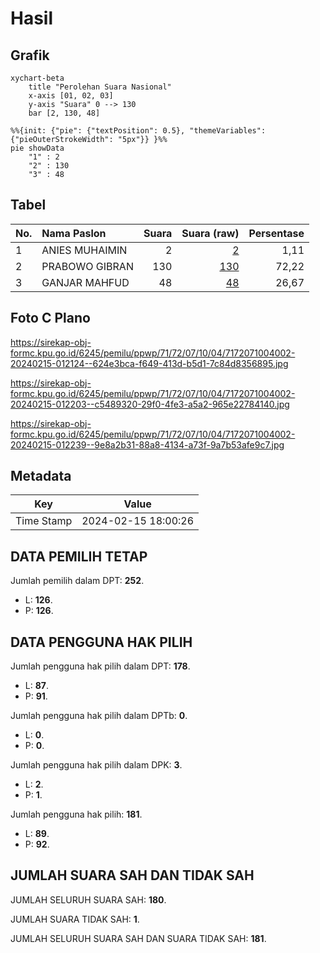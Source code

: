 # Hasil

## Grafik

```mermaid
xychart-beta
    title "Perolehan Suara Nasional"
    x-axis [01, 02, 03]
    y-axis "Suara" 0 --> 130
    bar [2, 130, 48]
```

```mermaid
%%{init: {"pie": {"textPosition": 0.5}, "themeVariables": {"pieOuterStrokeWidth": "5px"}} }%%
pie showData
    "1" : 2
    "2" : 130
    "3" : 48
```

## Tabel

| No. | Nama Paslon    | Suara | Suara (raw) | Persentase |
|:--- |:-------------- | -----:| -----------:| ----------:|
| 1   | ANIES MUHAIMIN | 2     | [2][p-1]    | 1,11       |
| 2   | PRABOWO GIBRAN | 130   | [130][p-2]  | 72,22      |
| 3   | GANJAR MAHFUD  | 48    | [48][p-3]   | 26,67      |


[p-1]: https://github.com/gigit-pemilu/pemilu-2024/blob/main/pilpres/hitung-suara/sub/71-sulawesi-utara/sub/72-kota-bitung/sub/07-maesa/sub/1004-bitung-tengah/sub/002-tps/sub/paslon-1.txt
[p-2]: https://github.com/gigit-pemilu/pemilu-2024/blob/main/pilpres/hitung-suara/sub/71-sulawesi-utara/sub/72-kota-bitung/sub/07-maesa/sub/1004-bitung-tengah/sub/002-tps/sub/paslon-2.txt
[p-3]: https://github.com/gigit-pemilu/pemilu-2024/blob/main/pilpres/hitung-suara/sub/71-sulawesi-utara/sub/72-kota-bitung/sub/07-maesa/sub/1004-bitung-tengah/sub/002-tps/sub/paslon-3.txt

## Foto C Plano

https://sirekap-obj-formc.kpu.go.id/6245/pemilu/ppwp/71/72/07/10/04/7172071004002-20240215-012124--624e3bca-f649-413d-b5d1-7c84d8356895.jpg

https://sirekap-obj-formc.kpu.go.id/6245/pemilu/ppwp/71/72/07/10/04/7172071004002-20240215-012203--c5489320-29f0-4fe3-a5a2-965e22784140.jpg

https://sirekap-obj-formc.kpu.go.id/6245/pemilu/ppwp/71/72/07/10/04/7172071004002-20240215-012239--9e8a2b31-88a8-4134-a73f-9a7b53afe9c7.jpg


## Metadata

| Key        | Value               |
| ---------- | ------------------- |
| Time Stamp | 2024-02-15 18:00:26 |


## DATA PEMILIH TETAP

Jumlah pemilih dalam DPT: **252**.
 * L: **126**.
 * P: **126**.

## DATA PENGGUNA HAK PILIH

Jumlah pengguna hak pilih dalam DPT: **178**.
 * L: **87**.
 * P: **91**.

Jumlah pengguna hak pilih dalam DPTb: **0**.
 * L: **0**.
 * P: **0**.

Jumlah pengguna hak pilih dalam DPK: **3**.
 * L: **2**.
 * P: **1**.

Jumlah pengguna hak pilih: **181**.
 * L: **89**.
 * P: **92**.

## JUMLAH SUARA SAH DAN TIDAK SAH

JUMLAH SELURUH SUARA SAH: **180**.

JUMLAH SUARA TIDAK SAH: **1**.

JUMLAH SELURUH SUARA SAH DAN SUARA TIDAK SAH: **181**.


